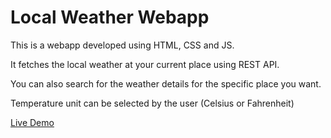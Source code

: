 # Local Weather Webapp

This is a webapp developed using HTML, CSS and JS. 

It fetches the local weather at your current place using REST API.

You can also search for the weather details for the specific place you want.

Temperature unit can be selected by the user (Celsius or Fahrenheit)


[Live Demo](https://codepen.io/sankalpdayal5/pen/LmzrKx)
